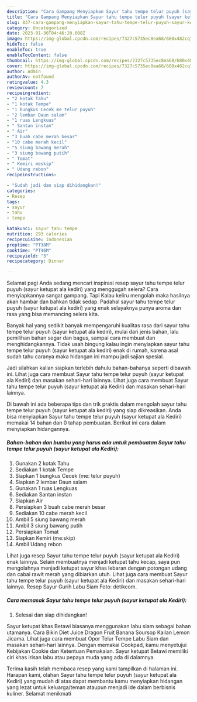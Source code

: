 ```yaml
---
description: "Cara Gampang Menyiapkan Sayur tahu tempe telur puyuh (sayur ketupat ala Kediri) yang Lezat Sekali, Buat Buka Puasa}"
title: "Cara Gampang Menyiapkan Sayur tahu tempe telur puyuh (sayur ketupat ala Kediri) yang Lezat Sekali, Buat Buka Puasa}"
slug: 837-cara-gampang-menyiapkan-sayur-tahu-tempe-telur-puyuh-sayur-ketupat-ala-kediri-yang-lezat-sekali-buat-buka-puasa
category: Uncategorized
date: 2023-01-30T04:46:20.008Z
image: https://img-global.cpcdn.com/recipes/7327c5735ec8ea68/680x482cq70/sayur-tahu-tempe-telur-puyuh-sayur-ketupat-ala-kediri-foto-resep-utama.jpg
hideToc: false
enableToc: true
enableTocContent: false
thumbnail: https://img-global.cpcdn.com/recipes/7327c5735ec8ea68/680x482cq70/sayur-tahu-tempe-telur-puyuh-sayur-ketupat-ala-kediri-foto-resep-utama.jpg
cover: https://img-global.cpcdn.com/recipes/7327c5735ec8ea68/680x482cq70/sayur-tahu-tempe-telur-puyuh-sayur-ketupat-ala-kediri-foto-resep-utama.jpg
author: Admin
authorAv: notfound
ratingvalue: 4.3
reviewcount: 7
recipeingredient:
- "2 kotak Tahu"
- "1 kotak Tempe"
- "1 bungkus Cecek me telur puyuh"
- "2 lembar Daun salam"
- "1 ruas Lengkuas"
- " Santan instan"
- " Air"
- "3 buah cabe merah besar"
- "10 cabe merah kecil"
- "5 siung bawang merah"
- "3 siung bawang putih"
- " Tomat"
- " Kemiri meskip"
- " Udang rebon"
recipeinstructions:

- "Sudah jadi dan siap dihidangkan!"
categories:
- Resep
tags:
- sayur
- tahu
- tempe

katakunci: sayur tahu tempe 
nutrition: 293 calories
recipecuisine: Indonesian
preptime: "PT38M"
cooktime: "PT46M"
recipeyield: "3"
recipecategory: Dinner

---
```



Selamat pagi Anda sedang mencari inspirasi resep sayur tahu tempe telur puyuh (sayur ketupat ala kediri) yang menggugah selera? Cara menyiapkannya sangat gampang. Tapi Kalau keliru mengolah maka hasilnya akan hambar dan bahkan tidak sedap. Padahal sayur tahu tempe telur puyuh (sayur ketupat ala kediri) yang enak selayaknya punya aroma dan rasa yang bisa memancing selera kita.


Banyak hal yang sedikit banyak mempengaruhi kualitas rasa dari sayur tahu tempe telur puyuh (sayur ketupat ala kediri), mulai dari jenis bahan, lalu pemilihan bahan segar dan bagus, sampai cara membuat dan menghidangkannya. Tidak usah bingung kalau ingin menyiapkan sayur tahu tempe telur puyuh (sayur ketupat ala kediri) enak di rumah, karena asal sudah tahu caranya maka hidangan ini mampu jadi sajian spesial.

Jadi silahkan kalian siapkan terlebih dahulu bahan-bahanya seperti dibawah ini. Lihat juga cara membuat Sayur tahu tempe telur puyuh (sayur ketupat ala Kediri) dan masakan sehari-hari lainnya. Lihat juga cara membuat Sayur tahu tempe telur puyuh (sayur ketupat ala Kediri) dan masakan sehari-hari lainnya.


Di bawah ini ada beberapa tips dan trik praktis dalam mengolah sayur tahu tempe telur puyuh (sayur ketupat ala kediri) yang siap dikreasikan. Anda bisa menyiapkan Sayur tahu tempe telur puyuh (sayur ketupat ala Kediri) memakai 14 bahan dan 0 tahap pembuatan. Berikut ini cara dalam menyiapkan hidangannya.

<!--inarticleads1-->

##### Bahan-bahan dan bumbu yang harus ada untuk pembuatan Sayur tahu tempe telur puyuh (sayur ketupat ala Kediri):

1. Gunakan 2 kotak Tahu
1. Sediakan 1 kotak Tempe
1. Siapkan 1 bungkus Cecek (me: telur puyuh)
1. Siapkan 2 lembar Daun salam
1. Gunakan 1 ruas Lengkuas
1. Sediakan  Santan instan
1. Siapkan  Air
1. Persiapkan 3 buah cabe merah besar
1. Sediakan 10 cabe merah kecil
1. Ambil 5 siung bawang merah
1. Ambil 3 siung bawang putih
1. Persiapkan  Tomat
1. Siapkan  Kemiri (me:skip)
1. Ambil  Udang rebon


Lihat juga resep Sayur tahu tempe telur puyuh (sayur ketupat ala Kediri) enak lainnya. Selain membuatnya menjadi ketupat tahu kecap, saya pun mengolahnya menjadi ketupat sayur khas lebaran dengan potongan udang dan cabai rawit merah yang dibiarkan utuh. Lihat juga cara membuat Sayur tahu tempe telur puyuh (sayur ketupat ala Kediri) dan masakan sehari-hari lainnya. Resep Sayur Gurih Labu Siam Foto: detikcom. 

<!--inarticleads2-->

##### Cara memasak Sayur tahu tempe telur puyuh (sayur ketupat ala Kediri):


1. Selesai dan siap dihidangkan!

Sayur ketupat khas Betawi biasanya menggunakan labu siam sebagai bahan utamanya. Cara Bikin Diet Juice Dragon Fruit Banana Soursop Kailan Lemon Jicama. Lihat juga cara membuat Opor Telur Tempe Labu Siam dan masakan sehari-hari lainnya. Dengan memakai Cookpad, kamu menyetujui Kebijakan Cookie dan Ketentuan Pemakaian. Sayur ketupat Betawi memiliki ciri khas irisan labu atau pepaya muda yang ada di dalamnya. 

Terima kasih telah membaca resep yang kami tampilkan di halaman ini. Harapan kami, olahan Sayur tahu tempe telur puyuh (sayur ketupat ala Kediri) yang mudah di atas dapat membantu kamu menyiapkan hidangan yang lezat untuk keluarga/teman ataupun menjadi ide dalam berbisnis kuliner. Selamat menikmati
